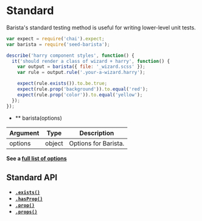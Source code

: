 # Standard

Barista's standard testing method is useful for writing lower-level unit tests.

```javascript
var expect = require('chai').expect;
var barista = require('seed-barista');

describe('harry component styles', function() {
  it('should render a class of wizard + harry', function() {
    var output = barista({ file: '_wizard.scss' });
    var rule = output.rule('.your-a-wizard.harry');

    expect(rule.exists()).to.be.true;
    expect(rule.prop('background')).to.equal('red');
    expect(rule.prop('color')).to.equal('yellow');
  });
});
```


* ** barista(options)

| Argument | Type | Description |
| --- | --- | --- |
| options | object | Options for Barista. |

**See a [full list of options](../options.md)**



## Standard API

* **[`.exists()`](rule/exist.md)**
* **[`.hasProp()`](rule/hasProp.md)**
* **[`.prop()`](rule/prop.md)**
* **[`.props()`](rule/props.md)**
